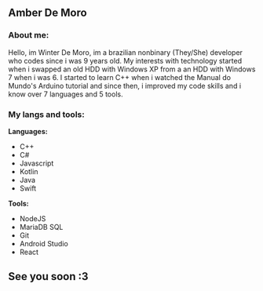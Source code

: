 ## Amber De Moro
### About me:
Hello, im Winter De Moro, im a brazilian nonbinary (They/She) developer who codes since i was 9 years old.
My interests with technology started when i swapped an old HDD with Windows XP from a an HDD with Windows 7 when i was 6.
I started to learn C++ when i watched the Manual do Mundo's Arduino tutorial and since then, i improved my code skills and i know over 7 languages and 5 tools.
### My langs and tools:
**Languages:**
- C++
- C#
- Javascript
- Kotlin
- Java
- Swift

**Tools:**
- NodeJS
- MariaDB SQL
- Git
- Android Studio
- React
##  See you soon :3
